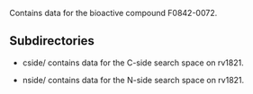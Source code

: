 Contains data for the bioactive compound F0842-0072.

## Subdirectories

- cside/ contains data for the C-side search space on rv1821.

- nside/ contains data for the N-side search space on rv1821.

